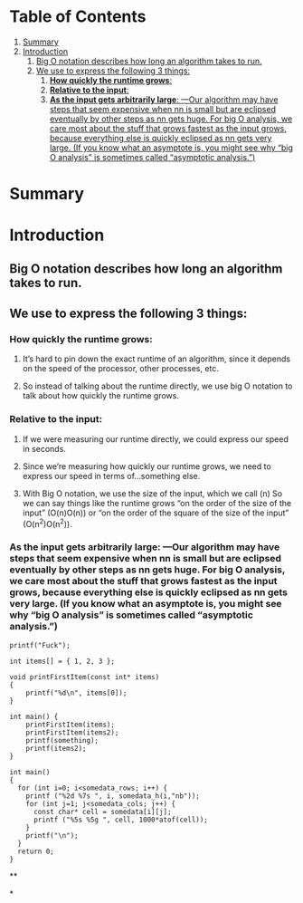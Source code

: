 # Table of Contents

1.  [Summary](#org8d70bb0)
2.  [Introduction](#orgb5db641)
    1.  [Big O notation describes how long an algorithm takes to run.](#org16f07d0)
    2.  [We use to express the following 3 things:](#org20ddb9f)
        1.  [**How quickly the runtime grows**:](#org92c41cb)
        2.  [**Relative to the input**:](#org2ca7520)
        3.  [**As the input gets arbitrarily large**: —Our algorithm may have steps that seem expensive when nn is small but are eclipsed eventually by other steps as nn gets huge. For big O analysis, we care most about the stuff that grows fastest as the input grows, because everything else is quickly eclipsed as nn gets very large. (If you know what an asymptote is, you might see why &ldquo;big O analysis&rdquo; is sometimes called &ldquo;asymptotic analysis.&rdquo;)](#org204db25)

<a id="org8d70bb0"></a>

# Summary

<a id="orgb5db641"></a>

# Introduction

<a id="org16f07d0"></a>

## Big O notation describes how long an algorithm takes to run.

<a id="org20ddb9f"></a>

## We use to express the following 3 things:

<a id="org92c41cb"></a>

### **How quickly the runtime grows**:

1.  It&rsquo;s hard to pin down the exact runtime of an algorithm, since it depends on the speed of the processor, other processes, etc.

2.  So instead of talking about the runtime directly, we use big O notation to talk about how quickly the runtime grows.

<a id="org2ca7520"></a>

### **Relative to the input**:

1.  If we were measuring our runtime directly, we could express our speed in seconds.

2.  Since we&rsquo;re measuring how quickly our runtime grows, we need to express our speed in terms of&#x2026;something else.

3.  With Big O notation, we use the size of the input, which we call \(n\) So we can say things like the runtime grows &ldquo;on the order of the size of the input&rdquo; (O(n)O(n)) or &ldquo;on the order of the square of the size of the input&rdquo; (O(n<sup>2</sup>)O(n<sup>2</sup>)).

<a id="org204db25"></a>

### **As the input gets arbitrarily large**: —Our algorithm may have steps that seem expensive when nn is small but are eclipsed eventually by other steps as nn gets huge. For big O analysis, we care most about the stuff that grows fastest as the input grows, because everything else is quickly eclipsed as nn gets very large. (If you know what an asymptote is, you might see why &ldquo;big O analysis&rdquo; is sometimes called &ldquo;asymptotic analysis.&rdquo;)

    printf("Fuck");

    int items[] = { 1, 2, 3 };

    void printFirstItem(const int* items)
    {
        printf("%d\n", items[0]);
    }

    int main() {
        printFirstItem(items);
        printFirstItem(items2);
        printf(something);
        printf(items2);
    }

    int main()
    {
      for (int i=0; i<somedata_rows; i++) {
        printf ("%2d %7s ", i, somedata_h(i,"nb"));
        for (int j=1; j<somedata_cols; j++) {
          const char* cell = somedata[i][j];
          printf ("%5s %5g ", cell, 1000*atof(cell));
        }
        printf("\n");
      }
      return 0;
    }

\*\*

\*
